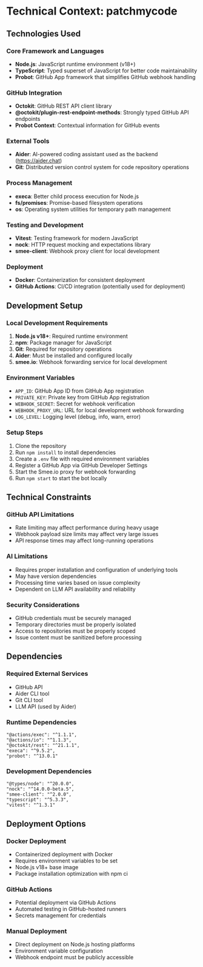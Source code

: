 # Technical Context: patchmycode

## Technologies Used

### Core Framework and Languages
- **Node.js**: JavaScript runtime environment (v18+)
- **TypeScript**: Typed superset of JavaScript for better code maintainability
- **Probot**: GitHub App framework that simplifies GitHub webhook handling

### GitHub Integration
- **Octokit**: GitHub REST API client library
- **@octokit/plugin-rest-endpoint-methods**: Strongly typed GitHub API endpoints
- **Probot Context**: Contextual information for GitHub events

### External Tools
- **Aider**: AI-powered coding assistant used as the backend (https://aider.chat)
- **Git**: Distributed version control system for code repository operations

### Process Management
- **execa**: Better child process execution for Node.js
- **fs/promises**: Promise-based filesystem operations
- **os**: Operating system utilities for temporary path management

### Testing and Development
- **Vitest**: Testing framework for modern JavaScript
- **nock**: HTTP request mocking and expectations library
- **smee-client**: Webhook proxy client for local development

### Deployment
- **Docker**: Containerization for consistent deployment
- **GitHub Actions**: CI/CD integration (potentially used for deployment)

## Development Setup

### Local Development Requirements
1. **Node.js v18+**: Required runtime environment
2. **npm**: Package manager for JavaScript
3. **Git**: Required for repository operations
4. **Aider**: Must be installed and configured locally
5. **smee.io**: Webhook forwarding service for local development

### Environment Variables
- `APP_ID`: GitHub App ID from GitHub App registration
- `PRIVATE_KEY`: Private key from GitHub App registration
- `WEBHOOK_SECRET`: Secret for webhook verification
- `WEBHOOK_PROXY_URL`: URL for local development webhook forwarding
- `LOG_LEVEL`: Logging level (debug, info, warn, error)

### Setup Steps
1. Clone the repository
2. Run `npm install` to install dependencies
3. Create a `.env` file with required environment variables
4. Register a GitHub App via GitHub Developer Settings
5. Start the Smee.io proxy for webhook forwarding
6. Run `npm start` to start the bot locally

## Technical Constraints

### GitHub API Limitations
- Rate limiting may affect performance during heavy usage
- Webhook payload size limits may affect very large issues
- API response times may affect long-running operations

### AI Limitations
- Requires proper installation and configuration of underlying tools
- May have version dependencies
- Processing time varies based on issue complexity
- Dependent on LLM API availability and reliability

### Security Considerations
- GitHub credentials must be securely managed
- Temporary directories must be properly isolated
- Access to repositories must be properly scoped
- Issue content must be sanitized before processing

## Dependencies

### Required External Services
- GitHub API
- Aider CLI tool
- Git CLI tool
- LLM API (used by Aider)

### Runtime Dependencies
```
"@actions/exec": "^1.1.1",
"@actions/io": "^1.1.3",
"@octokit/rest": "^21.1.1",
"execa": "^9.5.2",
"probot": "^13.0.1"
```

### Development Dependencies
```
"@types/node": "^20.0.0",
"nock": "^14.0.0-beta.5",
"smee-client": "^2.0.0",
"typescript": "^5.3.3",
"vitest": "^1.3.1"
```

## Deployment Options

### Docker Deployment
- Containerized deployment with Docker
- Requires environment variables to be set
- Node.js v18+ base image
- Package installation optimization with npm ci

### GitHub Actions
- Potential deployment via GitHub Actions
- Automated testing in GitHub-hosted runners
- Secrets management for credentials

### Manual Deployment
- Direct deployment on Node.js hosting platforms
- Environment variable configuration
- Webhook endpoint must be publicly accessible
